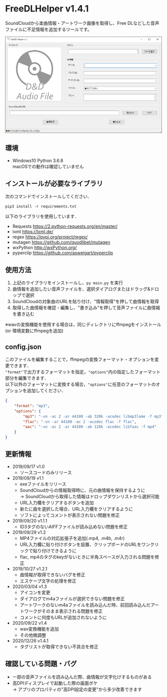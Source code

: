 # FreeDLHelper v1.4.1
SoundCloudから楽曲情報・アートワーク画像を取得し、Free DLなどした音声ファイルに不足情報を追加するツールです。

<img src='Resources/fdh_window.png' alt='画面'>


## 環境
- Windows10 Python 3.6.8 \
macOSでの動作は確認していません

## インストールが必要なライブラリ
次のコマンドでインストールしてください．  
```
pip3 install -r requirements.txt
```

以下のライブラリを使用しています．  
- Requests https://2.python-requests.org/en/master/
- lxml https://lxml.de/
- regex https://pypi.org/project/regex/
- mutagen https://github.com/quodlibet/mutagen
- wxPython http://wxPython.org/
- pyperclip https://github.com/asweigart/pyperclip

## 使用方法
1. 上記のライブラリをインストールし、`py main.py` を実行
2. 曲情報を追加したい音声ファイルを、選択ダイアログまたはドラッグ&ドロップで選択
3. SoundCloudの対象曲のURLを貼り付け、"情報取得"を押して曲情報を取得
4. 取得した曲情報を確認・編集し、"書き込み"を押して音声ファイルに曲情報を書き込む

※wavの変換機能を使用する場合は，同じディレクトリにffmpegをインストール (or 環境変数にffmpegを追加)  

## config.json
このファイルを編集することで，ffmpegの変換フォーマット・オプションを変更できます．  
`"format"`で出力するフォーマットを指定，`"options"`内の指定したフォーマット部分を編集できます．  
以下以外のフォーマットに変換する場合，`"options"`に任意のフォーマットのオプションを追加してください．  
```json
{
    "format": "mp3",
    "options": {
        "mp3": "-vn -ac 2 -ar 44100 -ab 320k -acodec libmp3lame -f mp3",
        "flac": "-vn -ar 44100 -ac 2 -acodec flac -f flac",
        "aac": "-vn -ac 2 -ar 44100 -ab 128k -acodec libfaac -f mp4"
    }
}
```

## 更新情報
- 2019/09/17 v1.0
    - ソースコードのみリリース
- 2019/09/19 v1.1
    - exeファイルをリリース
    - SoundCloudからの情報取得時に、元の曲情報を保持するように \
    -> SoundCloudから取得した情報はドロップダウンリストから選択可能
    - URL入力欄をクリアするボタンを追加
    - 新たに曲を選択した場合、URL入力欄をクリアするように
    - ソフトによってコメントが表示されない問題を修正
- 2019/09/20 v1.1.1
    - ID3タグのないAIFFファイルが読み込めない問題を修正
- 2019/09/29 v1.2
    - MP4ファイルの対応拡張子を追加(.mp4, .m4b, .m4r)
    - URL入力欄に貼り付けボタンを設置、クリップボードのURLをワンクリックで貼り付けできるように
    - flac, mp4のタグのkeyがないときに半角スペースが入力される問題を修正
- 2019/10/27 v1.2.1
    - 曲情報が取得できないバグを修正
    - エスケープ文字の処理を修正
- 2020/03/04 v1.3
    - アイコンを変更
    - ダイアログでm4aファイルが選択できない問題を修正
    - アートワークのないm4aファイルを読み込んだ時、前回読み込んだアートワークがそのまま表示される問題を修正
    - コメントに何度もURLが追加されないように
- 2020/09/22 v1.4
    - wav変換機能を追加
    - その他微調整
- 2020/12/26 v1.4.1
    - タグリストが取得できない不具合を修正
## 確認している問題・バグ
- 一部の音声ファイルを読み込んだ際、曲情報が文字化けするものがある
- 高DPIディスプレイで起動した際の画面ボケ \
-> アプリのプロパティの"高DPI設定の変更"から多少改善できます
